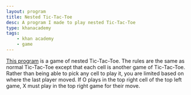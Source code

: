 ```yaml
---
layout: program
title: Nested Tic-Tac-Toe
desc: A program I made to play nested Tic-Tac-Toe
type: khanacademy
tags:
    - khan academy
    - game
---
```


[This program](https://www.khanacademy.org/computer-programming/nested-tictactoe/4619394864185344) is a game of nested Tic-Tac-Toe. The rules are the same as normal Tic-Tac-Toe except that each cell is another game of Tic-Tac-Toe. Rather than being able to pick any cell to play it, you are limited based on where the last player moved. If O plays in the top right cell of the top left game, X must play in the top right game for their move.